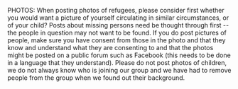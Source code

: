 PHOTOS: When posting photos of refugees, please consider first whether
you would want a picture of yourself circulating in similar
circumstances, or of your child? Posts about missing persons need be
thought through first --the people in question may not want to be found.
If you do post pictures of people, make sure you have consent from those
in the photo and that they know and understand what they are consenting
to and that the photos might be posted on a public forum such as
Facebook (this needs to be done in a language that they understand).
Please do not post photos of children, we do not always know who is
joining our group and we have had to remove people from the group when
we found out their background.
